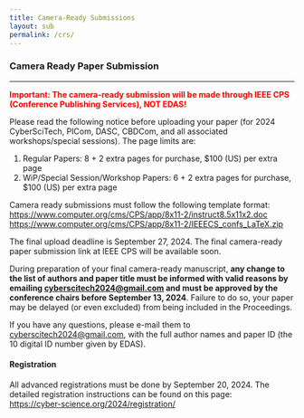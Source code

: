 ```yaml
---
title: Camera-Ready Submissions
layout: sub
permalink: /crs/
---
```



<style>
        .important {
            color: red;
            font-weight: bold;
        }
        .highlight {
            background-color: yellow;
        }
    </style>


<h3>Camera Ready Paper Submission</h3>
<hr/>


<p><font color="red"><b>Important: The camera-ready submission will be made through IEEE CPS (Conference Publishing Services), NOT EDAS! </b></font></p>
<p>
Please read the following notice before uploading your paper (for 2024 CyberSciTech, PICom, DASC, CBDCom, and all associated workshops/special sessions). The page limits are:
  </p>
<p>
<ol><li>Regular Papers: 8 + 2 extra pages for purchase, $100 (US)  per extra page 
  </li><li>WiP/Special Session/Workshop Papers: 6 + 2 extra pages for purchase, $100 (US) per extra page
  </li></ol>
</p>
<p>  
Camera ready submissions must follow the following template format:
<br /><a href="https://www.computer.org/cms/CPS/app/8x11-2/instruct8.5x11x2.doc"><u>https://www.computer.org/cms/CPS/app/8x11-2/instruct8.5x11x2.doc</u></a>
  <br /><a href="https://www.computer.org/cms/CPS/app/8x11-2/IEEECS_confs_LaTeX.zip"><u>https://www.computer.org/cms/CPS/app/8x11-2/IEEECS_confs_LaTeX.zip</u></a>
  </p>
<p> 
<!-- The final upload deadline is September 27, 2024. <a href="https://ieeecps.org:/cps#!/auth/login?ak=1&pid=1V9EJXiDVJrlVGmCRyafYk" target=_new> <span class="important">Link to final camera-ready paper submission at IEEE CPS:</span> <u>https://ieeecps.org:/cps#!/auth/login?ak=1&pid=1V9EJXiDVJrlVGmCRyafYk</u></a> -->
The final upload deadline is September 27, 2024. The final camera-ready paper submission link at IEEE CPS will be available soon.

<br />
</p>
<p>
During preparation of your final camera-ready manuscript, <b>any change to the list of authors and paper title must be informed with valid reasons by emailing 
  <a href="mailto:cyberscitech2024@gmail.com"><u>cyberscitech2024@gmail.com</u></a>
  and must be approved by the conference chairs before September 13, 2024</b>. Failure to do so, your paper may be delayed (or even excluded) from being included in the Proceedings.
</p>
<p>

If you have any questions, please e-mail them to  <a href="mailto:cyberscitech2024@gmail.com"><u>cyberscitech2024@gmail.com</u></a>,  with the full author names and paper ID (the 10 digital ID number given by EDAS).
</p>
<h4>Registration</h4>
<p>
All advanced registrations must be done by September 20, 2024. The detailed registration instructions can be found on this page: 
  <br /><a href="https://cyber-science.org/2024/registration/"><u>https://cyber-science.org/2024/registration/</u></a> 
 </p>
